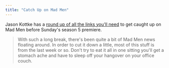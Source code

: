 ```yaml
---
title: "Catch Up on Mad Men"
---
```

<p>Jason Kottke has a <a href="https://kottke.org/12/03/mad-men-coming">round up of all the links you'll need</a> to get caught up on Mad Men before Sunday's season 5 premiere.</p>
<blockquote><p>
  With such a long break, there's been quite a bit of Mad Men news floating around. In order to cut it down a little, most of this stuff is from the last week or so. Don't try to eat it all in one sitting you'll get a stomach ache and have to sleep off your hangover on your office couch.
</p></blockquote>
